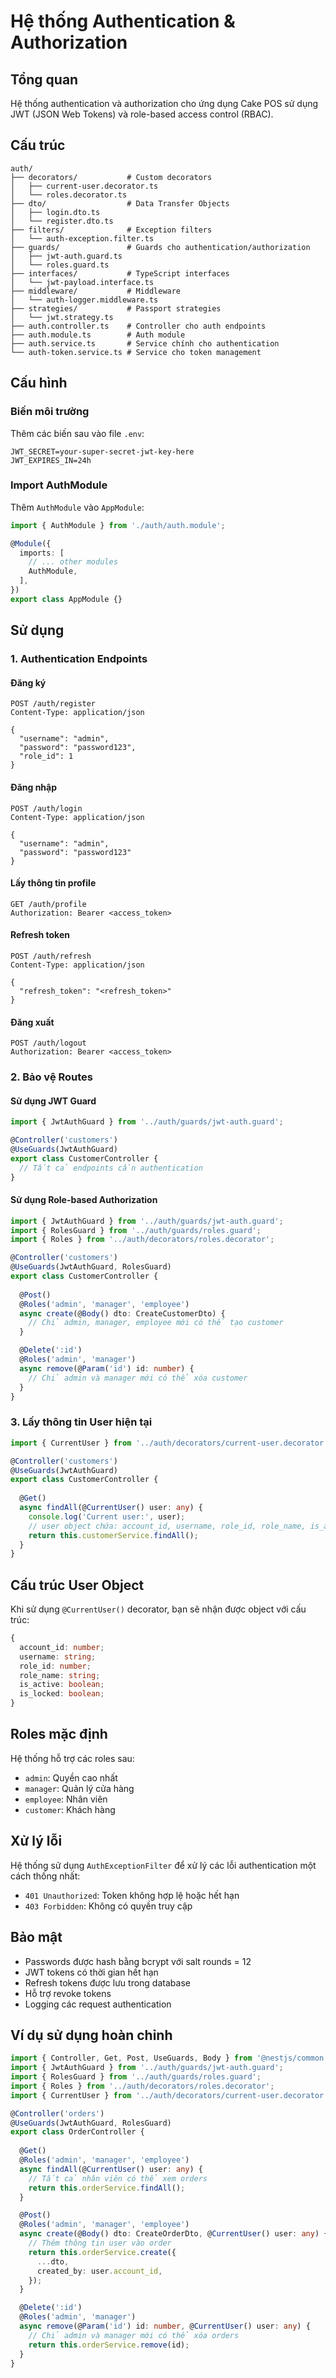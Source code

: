 # Hệ thống Authentication & Authorization

## Tổng quan

Hệ thống authentication và authorization cho ứng dụng Cake POS sử dụng JWT (JSON Web Tokens) và role-based access control (RBAC).

## Cấu trúc

```
auth/
├── decorators/           # Custom decorators
│   ├── current-user.decorator.ts
│   └── roles.decorator.ts
├── dto/                  # Data Transfer Objects
│   ├── login.dto.ts
│   └── register.dto.ts
├── filters/              # Exception filters
│   └── auth-exception.filter.ts
├── guards/               # Guards cho authentication/authorization
│   ├── jwt-auth.guard.ts
│   └── roles.guard.ts
├── interfaces/           # TypeScript interfaces
│   └── jwt-payload.interface.ts
├── middleware/           # Middleware
│   └── auth-logger.middleware.ts
├── strategies/           # Passport strategies
│   └── jwt.strategy.ts
├── auth.controller.ts    # Controller cho auth endpoints
├── auth.module.ts        # Auth module
├── auth.service.ts       # Service chính cho authentication
└── auth-token.service.ts # Service cho token management
```

## Cấu hình

### Biến môi trường

Thêm các biến sau vào file `.env`:

```env
JWT_SECRET=your-super-secret-jwt-key-here
JWT_EXPIRES_IN=24h
```

### Import AuthModule

Thêm `AuthModule` vào `AppModule`:

```typescript
import { AuthModule } from './auth/auth.module';

@Module({
  imports: [
    // ... other modules
    AuthModule,
  ],
})
export class AppModule {}
```

## Sử dụng

### 1. Authentication Endpoints

#### Đăng ký
```http
POST /auth/register
Content-Type: application/json

{
  "username": "admin",
  "password": "password123",
  "role_id": 1
}
```

#### Đăng nhập
```http
POST /auth/login
Content-Type: application/json

{
  "username": "admin",
  "password": "password123"
}
```

#### Lấy thông tin profile
```http
GET /auth/profile
Authorization: Bearer <access_token>
```

#### Refresh token
```http
POST /auth/refresh
Content-Type: application/json

{
  "refresh_token": "<refresh_token>"
}
```

#### Đăng xuất
```http
POST /auth/logout
Authorization: Bearer <access_token>
```

### 2. Bảo vệ Routes

#### Sử dụng JWT Guard
```typescript
import { JwtAuthGuard } from '../auth/guards/jwt-auth.guard';

@Controller('customers')
@UseGuards(JwtAuthGuard)
export class CustomerController {
  // Tất cả endpoints cần authentication
}
```

#### Sử dụng Role-based Authorization
```typescript
import { JwtAuthGuard } from '../auth/guards/jwt-auth.guard';
import { RolesGuard } from '../auth/guards/roles.guard';
import { Roles } from '../auth/decorators/roles.decorator';

@Controller('customers')
@UseGuards(JwtAuthGuard, RolesGuard)
export class CustomerController {
  
  @Post()
  @Roles('admin', 'manager', 'employee')
  async create(@Body() dto: CreateCustomerDto) {
    // Chỉ admin, manager, employee mới có thể tạo customer
  }

  @Delete(':id')
  @Roles('admin', 'manager')
  async remove(@Param('id') id: number) {
    // Chỉ admin và manager mới có thể xóa customer
  }
}
```

### 3. Lấy thông tin User hiện tại

```typescript
import { CurrentUser } from '../auth/decorators/current-user.decorator';

@Controller('customers')
@UseGuards(JwtAuthGuard)
export class CustomerController {
  
  @Get()
  async findAll(@CurrentUser() user: any) {
    console.log('Current user:', user);
    // user object chứa: account_id, username, role_id, role_name, is_active
    return this.customerService.findAll();
  }
}
```

## Cấu trúc User Object

Khi sử dụng `@CurrentUser()` decorator, bạn sẽ nhận được object với cấu trúc:

```typescript
{
  account_id: number;
  username: string;
  role_id: number;
  role_name: string;
  is_active: boolean;
  is_locked: boolean;
}
```

## Roles mặc định

Hệ thống hỗ trợ các roles sau:
- `admin`: Quyền cao nhất
- `manager`: Quản lý cửa hàng
- `employee`: Nhân viên
- `customer`: Khách hàng

## Xử lý lỗi

Hệ thống sử dụng `AuthExceptionFilter` để xử lý các lỗi authentication một cách thống nhất:

- `401 Unauthorized`: Token không hợp lệ hoặc hết hạn
- `403 Forbidden`: Không có quyền truy cập

## Bảo mật

- Passwords được hash bằng bcrypt với salt rounds = 12
- JWT tokens có thời gian hết hạn
- Refresh tokens được lưu trong database
- Hỗ trợ revoke tokens
- Logging các request authentication

## Ví dụ sử dụng hoàn chỉnh

```typescript
import { Controller, Get, Post, UseGuards, Body } from '@nestjs/common';
import { JwtAuthGuard } from '../auth/guards/jwt-auth.guard';
import { RolesGuard } from '../auth/guards/roles.guard';
import { Roles } from '../auth/decorators/roles.decorator';
import { CurrentUser } from '../auth/decorators/current-user.decorator';

@Controller('orders')
@UseGuards(JwtAuthGuard, RolesGuard)
export class OrderController {
  
  @Get()
  @Roles('admin', 'manager', 'employee')
  async findAll(@CurrentUser() user: any) {
    // Tất cả nhân viên có thể xem orders
    return this.orderService.findAll();
  }

  @Post()
  @Roles('admin', 'manager', 'employee')
  async create(@Body() dto: CreateOrderDto, @CurrentUser() user: any) {
    // Thêm thông tin user vào order
    return this.orderService.create({
      ...dto,
      created_by: user.account_id,
    });
  }

  @Delete(':id')
  @Roles('admin', 'manager')
  async remove(@Param('id') id: number, @CurrentUser() user: any) {
    // Chỉ admin và manager mới có thể xóa orders
    return this.orderService.remove(id);
  }
}
``` 